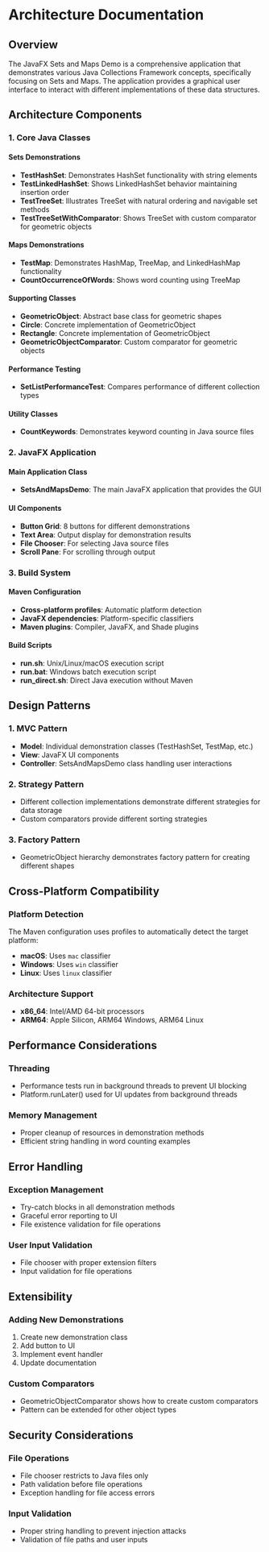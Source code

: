 # Architecture Documentation

## Overview

The JavaFX Sets and Maps Demo is a comprehensive application that demonstrates various Java Collections Framework concepts, specifically focusing on Sets and Maps. The application provides a graphical user interface to interact with different implementations of these data structures.

## Architecture Components

### 1. Core Java Classes

#### Sets Demonstrations
- **TestHashSet**: Demonstrates HashSet functionality with string elements
- **TestLinkedHashSet**: Shows LinkedHashSet behavior maintaining insertion order
- **TestTreeSet**: Illustrates TreeSet with natural ordering and navigable set methods
- **TestTreeSetWithComparator**: Shows TreeSet with custom comparator for geometric objects

#### Maps Demonstrations
- **TestMap**: Demonstrates HashMap, TreeMap, and LinkedHashMap functionality
- **CountOccurrenceOfWords**: Shows word counting using TreeMap

#### Supporting Classes
- **GeometricObject**: Abstract base class for geometric shapes
- **Circle**: Concrete implementation of GeometricObject
- **Rectangle**: Concrete implementation of GeometricObject
- **GeometricObjectComparator**: Custom comparator for geometric objects

#### Performance Testing
- **SetListPerformanceTest**: Compares performance of different collection types

#### Utility Classes
- **CountKeywords**: Demonstrates keyword counting in Java source files

### 2. JavaFX Application

#### Main Application Class
- **SetsAndMapsDemo**: The main JavaFX application that provides the GUI

#### UI Components
- **Button Grid**: 8 buttons for different demonstrations
- **Text Area**: Output display for demonstration results
- **File Chooser**: For selecting Java source files
- **Scroll Pane**: For scrolling through output

### 3. Build System

#### Maven Configuration
- **Cross-platform profiles**: Automatic platform detection
- **JavaFX dependencies**: Platform-specific classifiers
- **Maven plugins**: Compiler, JavaFX, and Shade plugins

#### Build Scripts
- **run.sh**: Unix/Linux/macOS execution script
- **run.bat**: Windows batch execution script
- **run_direct.sh**: Direct Java execution without Maven

## Design Patterns

### 1. MVC Pattern
- **Model**: Individual demonstration classes (TestHashSet, TestMap, etc.)
- **View**: JavaFX UI components
- **Controller**: SetsAndMapsDemo class handling user interactions

### 2. Strategy Pattern
- Different collection implementations demonstrate different strategies for data storage
- Custom comparators provide different sorting strategies

### 3. Factory Pattern
- GeometricObject hierarchy demonstrates factory pattern for creating different shapes

## Cross-Platform Compatibility

### Platform Detection
The Maven configuration uses profiles to automatically detect the target platform:
- **macOS**: Uses `mac` classifier
- **Windows**: Uses `win` classifier  
- **Linux**: Uses `linux` classifier

### Architecture Support
- **x86_64**: Intel/AMD 64-bit processors
- **ARM64**: Apple Silicon, ARM64 Windows, ARM64 Linux

## Performance Considerations

### Threading
- Performance tests run in background threads to prevent UI blocking
- Platform.runLater() used for UI updates from background threads

### Memory Management
- Proper cleanup of resources in demonstration methods
- Efficient string handling in word counting examples

## Error Handling

### Exception Management
- Try-catch blocks in all demonstration methods
- Graceful error reporting to UI
- File existence validation for file operations

### User Input Validation
- File chooser with proper extension filters
- Input validation for file operations

## Extensibility

### Adding New Demonstrations
1. Create new demonstration class
2. Add button to UI
3. Implement event handler
4. Update documentation

### Custom Comparators
- GeometricObjectComparator shows how to create custom comparators
- Pattern can be extended for other object types

## Security Considerations

### File Operations
- File chooser restricts to Java files only
- Path validation before file operations
- Exception handling for file access errors

### Input Validation
- Proper string handling to prevent injection attacks
- Validation of file paths and user inputs 